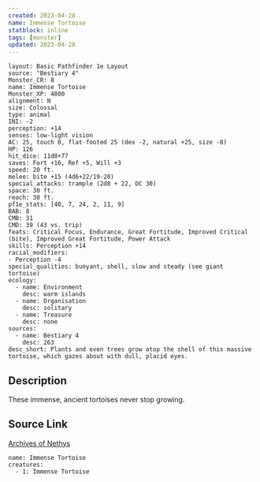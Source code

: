 ```yaml
---
created: 2023-04-28
name: Immense Tortoise
statblock: inline
tags: [monster]
updated: 2023-04-28
---
```

```statblock
layout: Basic Pathfinder 1e Layout
source: "Bestiary 4"
Monster_CR: 8
name: Immense Tortoise
Monster_XP: 4800
alignment: N
size: Colossal
type: animal
INI: -2
perception: +14
senses: low-light vision
AC: 25, touch 0, flat-footed 25 (dex -2, natural +25, size -8)
HP: 126
hit_dice: 11d8+77
saves: Fort +16, Ref +5, Will +3
speed: 20 ft.
melee: bite +15 (4d6+22/19-20)
special_attacks: trample (2d8 + 22, DC 30)
space: 30 ft.
reach: 30 ft.
pf1e_stats: [40, 7, 24, 2, 11, 9]
BAB: 8
CMB: 31
CMD: 39 (43 vs. trip)
feats: Critical Focus, Endurance, Great Fortitude, Improved Critical (bite), Improved Great Fortitude, Power Attack
skills: Perception +14
racial_modifiers:
- Perception -4
special_qualities: buoyant, shell, slow and steady (see giant tortoise)
ecology:
  - name: Environment
    desc: warm islands
  - name: Organisation
    desc: solitary
  - name: Treasure
    desc: none
sources:
  - name: Bestiary 4
    desc: 263
desc_short: Plants and even trees grow atop the shell of this massive tortoise, which gazes about with dull, placid eyes.
```
## Description
These immense, ancient tortoises never stop growing.
## Source Link
[Archives of Nethys](https://aonprd.com/MonsterDisplay.aspx?ItemName=Immense%20Tortoise)
```encounter-table
name: Immense Tortoise
creatures:
  - 1: Immense Tortoise
```
